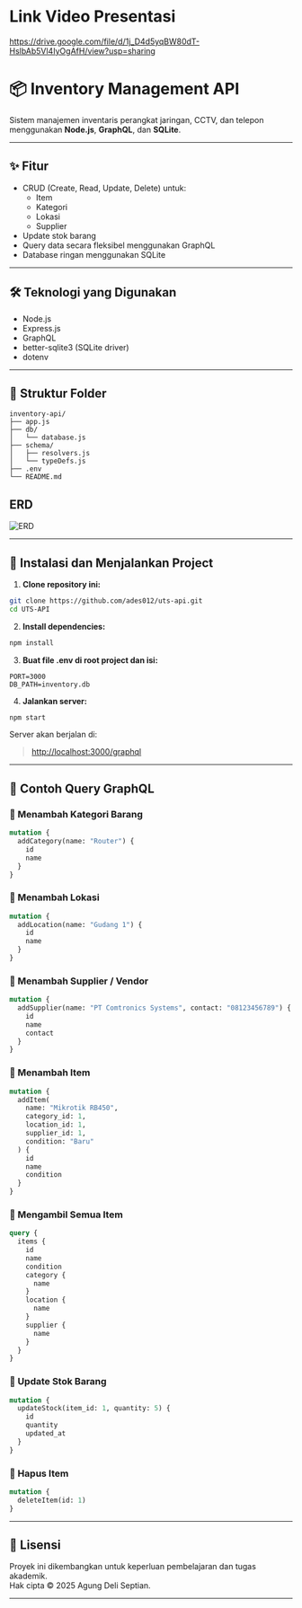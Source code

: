 # Link Video Presentasi

https://drive.google.com/file/d/1j_D4d5yqBW80dT-HslbAb5Vl4IyOgAfH/view?usp=sharing

# 📦 Inventory Management API

Sistem manajemen inventaris perangkat jaringan, CCTV, dan telepon menggunakan **Node.js**, **GraphQL**, dan **SQLite**.

---

## ✨ Fitur

- CRUD (Create, Read, Update, Delete) untuk:
  - Item
  - Kategori
  - Lokasi
  - Supplier
- Update stok barang
- Query data secara fleksibel menggunakan GraphQL
- Database ringan menggunakan SQLite

---

## 🛠️ Teknologi yang Digunakan

- Node.js
- Express.js
- GraphQL
- better-sqlite3 (SQLite driver)
- dotenv

---

## 📁 Struktur Folder

```
inventory-api/
├── app.js
├── db/
│   └── database.js
├── schema/
│   ├── resolvers.js
│   └── typeDefs.js
├── .env
└── README.md
```

## ERD

![ERD](assets/ERD.jpg)

---

## 🚀 Instalasi dan Menjalankan Project

1. **Clone repository ini:**

```bash
git clone https://github.com/ades012/uts-api.git
cd UTS-API
```

2. **Install dependencies:**

```bash
npm install
```

3. **Buat file **.env** di root project dan isi:**

```env
PORT=3000
DB_PATH=inventory.db
```

4. **Jalankan server:**

```bash
npm start
```

Server akan berjalan di:

> [http://localhost:3000/graphql](http://localhost:3000/graphql)

---

## 🧪 Contoh Query GraphQL

### 🔹 Menambah Kategori Barang

```graphql
mutation {
  addCategory(name: "Router") {
    id
    name
  }
}
```

### 🔹 Menambah Lokasi

```graphql
mutation {
  addLocation(name: "Gudang 1") {
    id
    name
  }
}
```

### 🔹 Menambah Supplier / Vendor

```graphql
mutation {
  addSupplier(name: "PT Comtronics Systems", contact: "08123456789") {
    id
    name
    contact
  }
}
```


### 🔹 Menambah Item

```graphql
mutation {
  addItem(
    name: "Mikrotik RB450",
    category_id: 1,
    location_id: 1,
    supplier_id: 1,
    condition: "Baru"
  ) {
    id
    name
    condition
  }
}
```

### 🔹 Mengambil Semua Item

```graphql
query {
  items {
    id
    name
    condition
    category {
      name
    }
    location {
      name
    }
    supplier {
      name
    }
  }
}
```

### 🔹 Update Stok Barang

```graphql
mutation {
  updateStock(item_id: 1, quantity: 5) {
    id
    quantity
    updated_at
  }
}
```

### 🔹 Hapus Item

```graphql
mutation {
  deleteItem(id: 1)
}
```

---

## 📜 Lisensi

Proyek ini dikembangkan untuk keperluan pembelajaran dan tugas akademik.\
Hak cipta © 2025 Agung Deli Septian.

---

